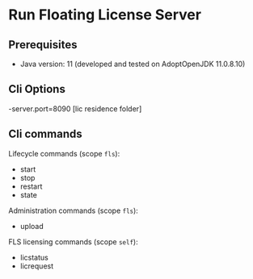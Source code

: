 <!--
tags: licensing, floating
stories: floating-licensing:20
actors: agent
-->
Run Floating License Server
===

Prerequisites
---
 - Java version: 11 (developed and tested on AdoptOpenJDK 11.0.8.10)

Cli Options
---
  -server.port=8090
  [lic residence folder]
  
Cli commands 
---
Lifecycle commands (scope `fls`): 
 - start 
 - stop 
 - restart
 - state
 
Administration commands (scope `fls`):
 - upload
 
FLS licensing commands (scope `self`): 
 - licstatus 
 - licrequest


